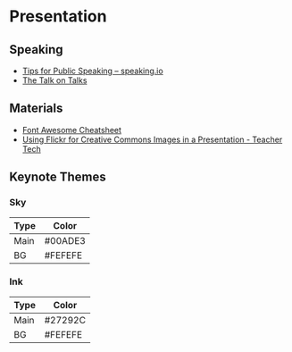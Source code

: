 Presentation
================================================================================

Speaking
--------------------------------------------------------------------------------

- [Tips for Public Speaking – speaking.io](http://speaking.io/)
- [The Talk on Talks](https://zachholman.com/talk/the-talk-on-talks/)


Materials
--------------------------------------------------------------------------------

- [Font Awesome Cheatsheet](http://fortawesome.github.io/Font-Awesome/cheatsheet/)
- [Using Flickr for Creative Commons Images in a Presentation - Teacher Tech](http://www.alicekeeler.com/teachertech/2014/08/22/using-flickr-for-creative-commons-images-in-a-presentation/)


Keynote Themes
--------------------------------------------------------------------------------

### Sky

Type | Color
---- | -------------------------------------------------------------------------
Main | #00ADE3
BG   | #FEFEFE

### Ink

Type | Color
---- | -------------------------------------------------------------------------
Main | #27292C
BG   | #FEFEFE

